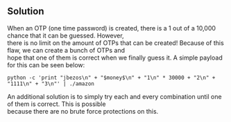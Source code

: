 ## Solution 

When an OTP (one time password) is created, there is a 1 out of a 10,000 chance that it can be guessed. However,  
there is no limit on the amount of OTPs that can be created! Because of this flaw, we can create a bunch of OTPs and   
hope that one of them is correct when we finally guess it. A simple payload for this can be seen below: 

```
python -c 'print "jbezos\n" + "$money$\n" + "1\n" * 30000 + "2\n" + "1111\n" + "3\n"' | ./amazon
```

An additional solution is to simply try each and every combination until one of them is correct. This is possible   
because there are no brute force protections on this. 
